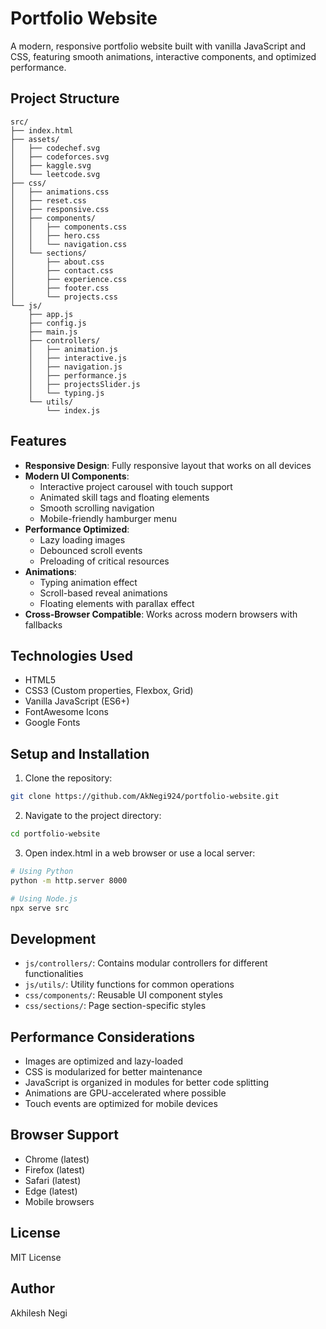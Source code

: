 # Portfolio Website

A modern, responsive portfolio website built with vanilla JavaScript and CSS, featuring smooth animations, interactive components, and optimized performance.

## Project Structure

```
src/
├── index.html
├── assets/
│   ├── codechef.svg
│   ├── codeforces.svg
│   ├── kaggle.svg
│   └── leetcode.svg
├── css/
│   ├── animations.css
│   ├── reset.css
│   ├── responsive.css
│   ├── components/
│   │   ├── components.css
│   │   ├── hero.css
│   │   └── navigation.css
│   └── sections/
│       ├── about.css
│       ├── contact.css
│       ├── experience.css
│       ├── footer.css
│       └── projects.css
└── js/
    ├── app.js
    ├── config.js
    ├── main.js
    ├── controllers/
    │   ├── animation.js
    │   ├── interactive.js
    │   ├── navigation.js
    │   ├── performance.js
    │   ├── projectsSlider.js
    │   └── typing.js
    └── utils/
        └── index.js
```

## Features

- **Responsive Design**: Fully responsive layout that works on all devices
- **Modern UI Components**:
  - Interactive project carousel with touch support
  - Animated skill tags and floating elements
  - Smooth scrolling navigation
  - Mobile-friendly hamburger menu
- **Performance Optimized**:
  - Lazy loading images
  - Debounced scroll events
  - Preloading of critical resources
- **Animations**:
  - Typing animation effect
  - Scroll-based reveal animations
  - Floating elements with parallax effect
- **Cross-Browser Compatible**: Works across modern browsers with fallbacks

## Technologies Used

- HTML5
- CSS3 (Custom properties, Flexbox, Grid)
- Vanilla JavaScript (ES6+)
- FontAwesome Icons
- Google Fonts

## Setup and Installation

1. Clone the repository:

```bash
git clone https://github.com/AkNegi924/portfolio-website.git
```

2. Navigate to the project directory:

```bash
cd portfolio-website
```

3. Open index.html in a web browser or use a local server:

```bash
# Using Python
python -m http.server 8000

# Using Node.js
npx serve src
```

## Development

- `js/controllers/`: Contains modular controllers for different functionalities
- `js/utils/`: Utility functions for common operations
- `css/components/`: Reusable UI component styles
- `css/sections/`: Page section-specific styles

## Performance Considerations

- Images are optimized and lazy-loaded
- CSS is modularized for better maintenance
- JavaScript is organized in modules for better code splitting
- Animations are GPU-accelerated where possible
- Touch events are optimized for mobile devices

## Browser Support

- Chrome (latest)
- Firefox (latest)
- Safari (latest)
- Edge (latest)
- Mobile browsers

## License

MIT License

## Author

Akhilesh Negi
